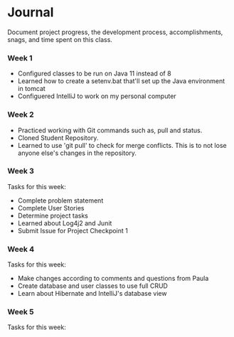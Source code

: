 # Journal
Document project progress, the development process, accomplishments, snags, 
and time spent on this class. 

### Week 1 
* Configured classes to be run on Java 11 instead of 8
* Learned how to create a setenv.bat that'll set up the Java environment in tomcat
* Configuered IntelliJ to work on my personal computer

### Week 2
* Practiced working with Git commands such as, pull and status. 
* Cloned Student Repository.
* Learned to use 'git pull' to check for merge conflicts. This is to not lose anyone else's changes in the repository.

### Week 3
Tasks for this week:
  * Complete problem statement
  * Complete User Stories
  * Determine project tasks
  * Learned about Log4j2 and Junit
  * Submit Issue for Project Checkpoint 1

### Week 4 
Tasks for this week:
 * Make changes according to comments and questions from Paula
 * Create database and user classes to use full CRUD 
 * Learn about Hibernate and IntelliJ's database view

### Week 5 
Tasks for this week: 